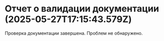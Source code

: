 # Отчет о валидации документации (2025-05-27T17:15:43.579Z)

Проверка документации завершена. Проблем не обнаружено.
